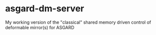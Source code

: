 # asgard-dm-server
My working version of the "classical" shared memory driven control of deformable mirror(s) for ASGARD
